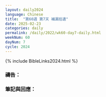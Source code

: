 ```yaml
---
layout: daily2024
language: Chinese
title:  "第60週 第7天 補漏拾遺"
date: 2025-02-23
categories: daily
permalink: /daily/2022/wk60-day7-daily.html
weekNum: 60
dayNum: 7
cycle: 2024
---
```


{% include BibleLinks2024.html %}

### 禱告：

### 筆記與回應：
